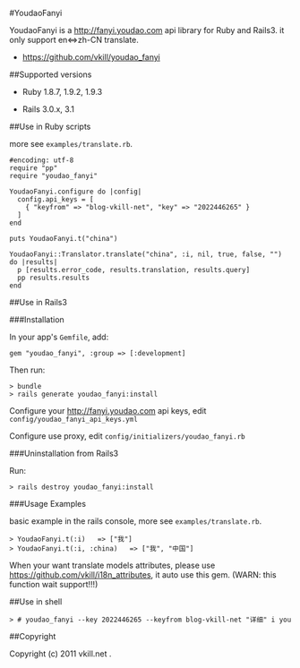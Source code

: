 #YoudaoFanyi

YoudaoFanyi is a http://fanyi.youdao.com api library for Ruby and Rails3. it only support en<=>zh-CN translate.

* https://github.com/vkill/youdao_fanyi

##Supported versions

* Ruby 1.8.7, 1.9.2, 1.9.3

* Rails 3.0.x, 3.1


##Use in Ruby scripts

more see `examples/translate.rb`.

    #encoding: utf-8
    require "pp"
    require "youdao_fanyi"

    YoudaoFanyi.configure do |config|
      config.api_keys = [
        { "keyfrom" => "blog-vkill-net", "key" => "2022446265" }
      ]
    end

    puts YoudaoFanyi.t("china")

    YoudaoFanyi::Translator.translate("china", :i, nil, true, false, "") do |results|
      p [results.error_code, results.translation, results.query]
      pp results.results
    end

##Use in Rails3

###Installation

In your app's `Gemfile`, add:

    gem "youdao_fanyi", :group => [:development]

Then run:

    > bundle
    > rails generate youdao_fanyi:install

Configure your http://fanyi.youdao.com api keys, edit `config/youdao_fanyi_api_keys.yml`

Configure use proxy, edit `config/initializers/youdao_fanyi.rb`


###Uninstallation from Rails3

Run:

    > rails destroy youdao_fanyi:install


###Usage Examples

basic example in the rails console, more see `examples/translate.rb`.

    > YoudaoFanyi.t(:i)   => ["我"]
    > YoudaoFanyi.t(:i, :china)   => ["我", "中国"]


When your want translate models attributes, please use https://github.com/vkill/i18n_attributes, it auto use this gem. (WARN: this function wait support!!!)


##Use in shell

    > # youdao_fanyi --key 2022446265 --keyfrom blog-vkill-net "详细" i you


##Copyright

Copyright (c) 2011 vkill.net .

